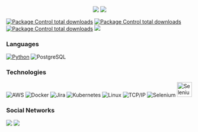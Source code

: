 
<br>
<p align = "center">
  <img src = "https://github-readme-stats.vercel.app/api?username=DenisMurynka&show_icons=true&theme=tokyonight&line_height=27">
  <img src = "https://github-readme-stats.vercel.app/api/top-langs/?username=DenisMurynka&hide=css,java,html&theme=tokyonight">
</p>


[![Package Control total downloads](https://img.shields.io/badge/Name-Denis-ff69b4)]()
[![Package Control total downloads](https://img.shields.io/badge/Sex-Yes-green)]()
[![Package Control total downloads](https://img.shields.io/badge/Gender-Engineer-yellow)]()
[![](https://img.shields.io/badge/TG-denowns-blue)](https://t.me/denowns)






### Languages

[![Python](https://img.shields.io/badge/-Python-fff?&logo=python)](https://github.com/DenisMurynka?tab=repositories&q=&type=&language=python)
![PostgreSQL](https://img.shields.io/badge/-PostgreSQL-fff?&logo=PostgreSQL&logoColor=336791)


### Technologies

![AWS](https://img.shields.io/badge/-AWS-fff?&logo=Amazon-AWS&logoColor=232F3E)
![Docker](https://img.shields.io/badge/-Docker-fff?&logo=Docker)
![Jira](https://img.shields.io/badge/-Jira-fff?&logo=jira-software&logoColor=0052CC)
![Kubernetes](https://img.shields.io/badge/-Kubernetes-fff?&logo=Kubernetes)
![Linux](https://img.shields.io/badge/-Linux-fff?&logo=linux&logoColor=000)
![TCP/IP](https://img.shields.io/badge/-TCP/IP-fff?&logo=Cisco)
![Selenium](https://travis-ci.org/pytest-dev/pytest-selenium)
<img title="Selenium" alt="Selenium" width="40px" src="https://img.icons8.com/color/48/000000/selenium-test-automation.png">



### Social Networks
[<img src="https://img.shields.io/badge/linkedin-%230077B5.svg?&style=for-the-badge&logo=linkedin&logoColor=white" />](https://www.linkedin.com/in/demnis-murynka/) 
[<img src = "https://img.shields.io/badge/instagram-%23E4405F.svg?&style=for-the-badge&logo=instagram&logoColor=white">](https://www.instagram.com/denis.murynka/) 
